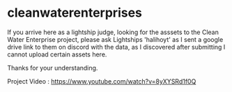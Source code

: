 # cleanwaterenterprises

If you arrive here as a lightship judge, looking for the asssets to the Clean Water Enterprise project, please ask Lightships 'halihoyt' as I sent a google drive link to them on discord with the data, as I discovered after submitting I cannot upload certain assets here.

Thanks for your understanding.

Project Video : https://www.youtube.com/watch?v=8yXYSRd1f0Q
